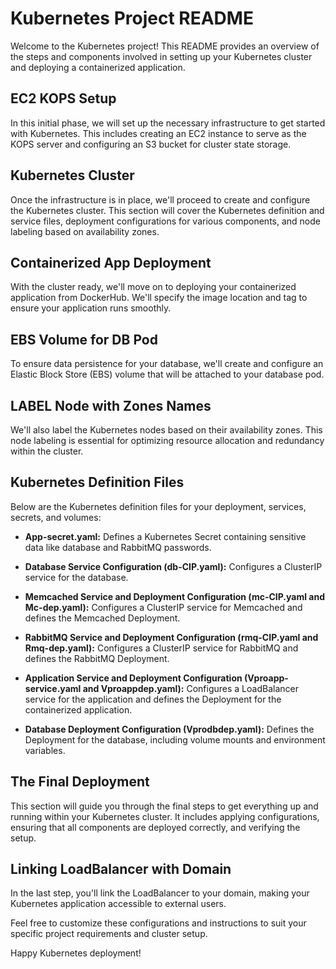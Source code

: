 # Kubernetes Project README

Welcome to the Kubernetes project! This README provides an overview of the steps and components involved in setting up your Kubernetes cluster and deploying a containerized application.

## EC2 KOPS Setup

In this initial phase, we will set up the necessary infrastructure to get started with Kubernetes. This includes creating an EC2 instance to serve as the KOPS server and configuring an S3 bucket for cluster state storage.

## Kubernetes Cluster

Once the infrastructure is in place, we'll proceed to create and configure the Kubernetes cluster. This section will cover the Kubernetes definition and service files, deployment configurations for various components, and node labeling based on availability zones.

## Containerized App Deployment

With the cluster ready, we'll move on to deploying your containerized application from DockerHub. We'll specify the image location and tag to ensure your application runs smoothly.

## EBS Volume for DB Pod

To ensure data persistence for your database, we'll create and configure an Elastic Block Store (EBS) volume that will be attached to your database pod.

## LABEL Node with Zones Names

We'll also label the Kubernetes nodes based on their availability zones. This node labeling is essential for optimizing resource allocation and redundancy within the cluster.

## Kubernetes Definition Files

Below are the Kubernetes definition files for your deployment, services, secrets, and volumes:

- **App-secret.yaml:** Defines a Kubernetes Secret containing sensitive data like database and RabbitMQ passwords.

- **Database Service Configuration (db-CIP.yaml):** Configures a ClusterIP service for the database.

- **Memcached Service and Deployment Configuration (mc-CIP.yaml and Mc-dep.yaml):** Configures a ClusterIP service for Memcached and defines the Memcached Deployment.

- **RabbitMQ Service and Deployment Configuration (rmq-CIP.yaml and Rmq-dep.yaml):** Configures a ClusterIP service for RabbitMQ and defines the RabbitMQ Deployment.

- **Application Service and Deployment Configuration (Vproapp-service.yaml and Vproappdep.yaml):** Configures a LoadBalancer service for the application and defines the Deployment for the containerized application.

- **Database Deployment Configuration (Vprodbdep.yaml):** Defines the Deployment for the database, including volume mounts and environment variables.

## The Final Deployment

This section will guide you through the final steps to get everything up and running within your Kubernetes cluster. It includes applying configurations, ensuring that all components are deployed correctly, and verifying the setup.

## Linking LoadBalancer with Domain

In the last step, you'll link the LoadBalancer to your domain, making your Kubernetes application accessible to external users.

Feel free to customize these configurations and instructions to suit your specific project requirements and cluster setup.

Happy Kubernetes deployment!
